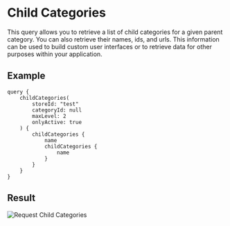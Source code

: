 # Child Categories 

This query allows you to retrieve a list of child categories for a given parent category. You can also retrieve their names, ids, and urls. This information can be used to build custom user interfaces or to retrieve data for other purposes within your application.

## Example
```
query {
    childCategories(
        storeId: "test"
        categoryId: null
        maxLevel: 2
        onlyActive: true
    ) {
        childCategories {
            name
            childCategories {
                name
            }
        }
    }
}
```
## Result 

![Request Child Categories](/../../media/request-child-categories.png)


